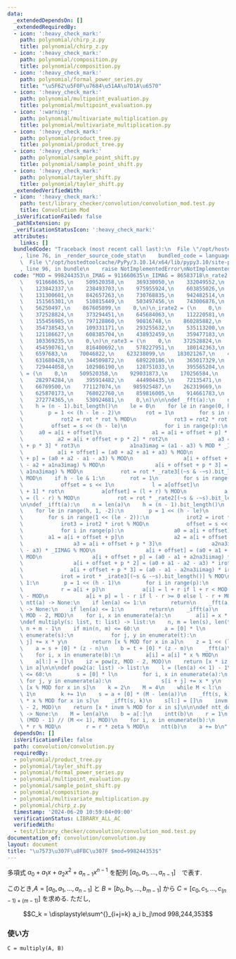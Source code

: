 ```yaml
---
data:
  _extendedDependsOn: []
  _extendedRequiredBy:
  - icon: ':heavy_check_mark:'
    path: polynomial/chirp_z.py
    title: polynomial/chirp_z.py
  - icon: ':heavy_check_mark:'
    path: polynomial/composition.py
    title: polynomial/composition.py
  - icon: ':heavy_check_mark:'
    path: polynomial/formal_power_series.py
    title: "\u5F62\u5F0F\u7684\u51AA\u7D1A\u6570"
  - icon: ':heavy_check_mark:'
    path: polynomial/multipoint_evaluation.py
    title: polynomial/multipoint_evaluation.py
  - icon: ':warning:'
    path: polynomial/multivariate_multiplication.py
    title: polynomial/multivariate_multiplication.py
  - icon: ':heavy_check_mark:'
    path: polynomial/product_tree.py
    title: polynomial/product_tree.py
  - icon: ':heavy_check_mark:'
    path: polynomial/sample_point_shift.py
    title: polynomial/sample_point_shift.py
  - icon: ':heavy_check_mark:'
    path: polynomial/tayler_shift.py
    title: polynomial/tayler_shift.py
  _extendedVerifiedWith:
  - icon: ':heavy_check_mark:'
    path: test/library_checker/convolution/convolution_mod.test.py
    title: Convolution Mod
  _isVerificationFailed: false
  _pathExtension: py
  _verificationStatusIcon: ':heavy_check_mark:'
  attributes:
    links: []
  bundledCode: "Traceback (most recent call last):\n  File \"/opt/hostedtoolcache/PyPy/3.10.14/x64/lib/pypy3.10/site-packages/onlinejudge_verify/documentation/build.py\"\
    , line 76, in _render_source_code_stat\n    bundled_code = language.bundle(\n\
    \  File \"/opt/hostedtoolcache/PyPy/3.10.14/x64/lib/pypy3.10/site-packages/onlinejudge_verify/languages/python.py\"\
    , line 96, in bundle\n    raise NotImplementedError\nNotImplementedError\n"
  code: "MOD = 998244353\n_IMAG = 911660635\n_IIMAG = 86583718\n_rate2 = (\n    0,\n\
    \    911660635,\n    509520358,\n    369330050,\n    332049552,\n    983190778,\n\
    \    123842337,\n    238493703,\n    975955924,\n    603855026,\n    856644456,\n\
    \    131300601,\n    842657263,\n    730768835,\n    942482514,\n    806263778,\n\
    \    151565301,\n    510815449,\n    503497456,\n    743006876,\n    741047443,\n\
    \    56250497,\n    867605899,\n    0,\n)\n_irate2 = (\n    0,\n    86583718,\n\
    \    372528824,\n    373294451,\n    645684063,\n    112220581,\n    692852209,\n\
    \    155456985,\n    797128860,\n    90816748,\n    860285882,\n    927414960,\n\
    \    354738543,\n    109331171,\n    293255632,\n    535113200,\n    308540755,\n\
    \    121186627,\n    608385704,\n    438932459,\n    359477183,\n    824071951,\n\
    \    103369235,\n    0,\n)\n_rate3 = (\n    0,\n    372528824,\n    337190230,\n\
    \    454590761,\n    816400692,\n    578227951,\n    180142363,\n    83780245,\n\
    \    6597683,\n    70046822,\n    623238099,\n    183021267,\n    402682409,\n\
    \    631680428,\n    344509872,\n    689220186,\n    365017329,\n    774342554,\n\
    \    729444058,\n    102986190,\n    128751033,\n    395565204,\n    0,\n)\n_irate3\
    \ = (\n    0,\n    509520358,\n    929031873,\n    170256584,\n    839780419,\n\
    \    282974284,\n    395914482,\n    444904435,\n    72135471,\n    638914820,\n\
    \    66769500,\n    771127074,\n    985925487,\n    262319669,\n    262341272,\n\
    \    625870173,\n    768022760,\n    859816005,\n    914661783,\n    430819711,\n\
    \    272774365,\n    530924681,\n    0,\n)\n\n\ndef _fft(a):\n    n = len(a)\n\
    \    h = (n - 1).bit_length()\n    le = 0\n    for le in range(0, h - 1, 2):\n\
    \        p = 1 << (h - le - 2)\n        rot = 1\n        for s in range(1 << le):\n\
    \            rot2 = rot * rot % MOD\n            rot3 = rot2 * rot % MOD\n   \
    \         offset = s << (h - le)\n            for i in range(p):\n           \
    \     a0 = a[i + offset]\n                a1 = a[i + offset + p] * rot\n     \
    \           a2 = a[i + offset + p * 2] * rot2\n                a3 = a[i + offset\
    \ + p * 3] * rot3\n                a1na3imag = (a1 - a3) % MOD * _IMAG\n     \
    \           a[i + offset] = (a0 + a2 + a1 + a3) % MOD\n                a[i + offset\
    \ + p] = (a0 + a2 - a1 - a3) % MOD\n                a[i + offset + p * 2] = (a0\
    \ - a2 + a1na3imag) % MOD\n                a[i + offset + p * 3] = (a0 - a2 -\
    \ a1na3imag) % MOD\n            rot = rot * _rate3[(~s & -~s).bit_length()] %\
    \ MOD\n    if h - le & 1:\n        rot = 1\n        for s in range(1 << (h - 1)):\n\
    \            offset = s << 1\n            l = a[offset]\n            r = a[offset\
    \ + 1] * rot\n            a[offset] = (l + r) % MOD\n            a[offset + 1]\
    \ = (l - r) % MOD\n            rot = rot * _rate2[(~s & -~s).bit_length()] % MOD\n\
    \n\ndef _ifft(a):\n    n = len(a)\n    h = (n - 1).bit_length()\n    le = h\n\
    \    for le in range(h, 1, -2):\n        p = 1 << (h - le)\n        irot = 1\n\
    \        for s in range(1 << (le - 2)):\n            irot2 = irot * irot % MOD\n\
    \            irot3 = irot2 * irot % MOD\n            offset = s << (h - le + 2)\n\
    \            for i in range(p):\n                a0 = a[i + offset]\n        \
    \        a1 = a[i + offset + p]\n                a2 = a[i + offset + p * 2]\n\
    \                a3 = a[i + offset + p * 3]\n                a2na3iimag = (a2\
    \ - a3) * _IIMAG % MOD\n                a[i + offset] = (a0 + a1 + a2 + a3) %\
    \ MOD\n                a[i + offset + p] = (a0 - a1 + a2na3iimag) * irot % MOD\n\
    \                a[i + offset + p * 2] = (a0 + a1 - a2 - a3) * irot2 % MOD\n \
    \               a[i + offset + p * 3] = (a0 - a1 - a2na3iimag) * irot3 % MOD\n\
    \            irot = irot * _irate3[(~s & -~s).bit_length()] % MOD\n    if le &\
    \ 1:\n        p = 1 << (h - 1)\n        for i in range(p):\n            l = a[i]\n\
    \            r = a[i + p]\n            a[i] = l + r if l + r < MOD else l + r\
    \ - MOD\n            a[i + p] = l - r if l - r >= 0 else l - r + MOD\n\n\ndef\
    \ ntt(a) -> None:\n    if len(a) <= 1:\n        return\n    _fft(a)\n\n\ndef intt(a)\
    \ -> None:\n    if len(a) <= 1:\n        return\n    _ifft(a)\n    iv = pow(len(a),\
    \ MOD - 2, MOD)\n    for i, x in enumerate(a):\n        a[i] = x * iv % MOD\n\n\
    \ndef multiply(s: list, t: list) -> list:\n    n, m = len(s), len(t)\n    l =\
    \ n + m - 1\n    if min(n, m) <= 60:\n        a = [0] * l\n        for i, x in\
    \ enumerate(s):\n            for j, y in enumerate(t):\n                a[i +\
    \ j] += x * y\n        return [x % MOD for x in a]\n    z = 1 << (l - 1).bit_length()\n\
    \    a = s + [0] * (z - n)\n    b = t + [0] * (z - m)\n    _fft(a)\n    _fft(b)\n\
    \    for i, x in enumerate(b):\n        a[i] = a[i] * x % MOD\n    _ifft(a)\n\
    \    a[l:] = []\n    iz = pow(z, MOD - 2, MOD)\n    return [x * iz % MOD for x\
    \ in a]\n\n\ndef pow2(a: list) -> list:\n    l = (len(a) << 1) - 1\n    if len(a)\
    \ <= 60:\n        s = [0] * l\n        for i, x in enumerate(a):\n           \
    \ for j, y in enumerate(a):\n                s[i + j] += x * y\n        return\
    \ [x % MOD for x in s]\n    k = 2\n    M = 4\n    while M < l:\n        M <<=\
    \ 1\n        k += 1\n    s = a + [0] * (M - len(a))\n    _fft(s, k)\n    s = [x\
    \ * x % MOD for x in s]\n    _ifft(s, k)\n    s[l:] = []\n    invm = pow(M, MOD\
    \ - 2, MOD)\n    return [x * invm % MOD for x in s]\n\n\ndef ntt_doubling(a: list)\
    \ -> None:\n    M = len(a)\n    b = a[:]\n    intt(b)\n    r = 1\n    zeta = pow(3,\
    \ (MOD - 1) // (M << 1), MOD)\n    for i, x in enumerate(b):\n        b[i] = x\
    \ * r % MOD\n        r = r * zeta % MOD\n    ntt(b)\n    a += b\n"
  dependsOn: []
  isVerificationFile: false
  path: convolution/convolution.py
  requiredBy:
  - polynomial/product_tree.py
  - polynomial/tayler_shift.py
  - polynomial/formal_power_series.py
  - polynomial/multipoint_evaluation.py
  - polynomial/sample_point_shift.py
  - polynomial/composition.py
  - polynomial/multivariate_multiplication.py
  - polynomial/chirp_z.py
  timestamp: '2024-06-20 10:59:04+09:00'
  verificationStatus: LIBRARY_ALL_AC
  verifiedWith:
  - test/library_checker/convolution/convolution_mod.test.py
documentation_of: convolution/convolution.py
layout: document
title: "\u7573\u307F\u8FBC\u307F $mod=998244353$"
---
```


多項式 $a_0 + a_1x + a_2x^2 + a_{n-1}x^{n-1}$ を配列 $[a_0, a_1, ..., a_{n-1}]$　で表す.

このとき,$A = [a_0, a_1, ..., a_{n-1}]$ と $B = [b_0, b_1, ..., b_{m-1}]$ から $C = [c_0, c_1, ..., c_{(n-1)+(m-1)}]$ を求める.
ただし,

$$C_k = \displaystyle\sum^{}_{i+j=k} a_i b_j\mod 998,244,353$$

### 使い方

```
C = multiply(A, B)
```